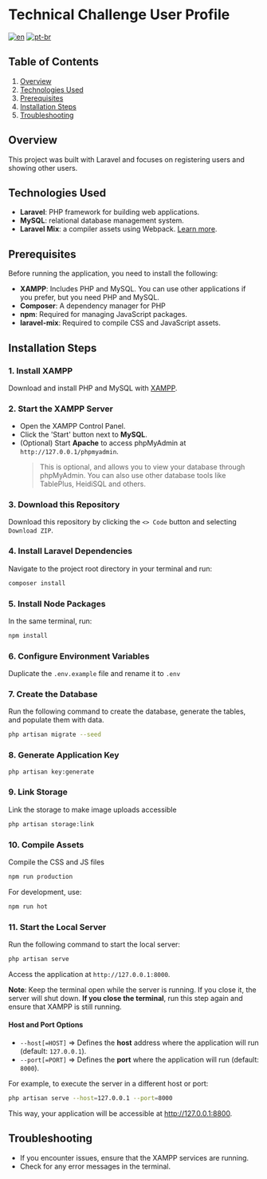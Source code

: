 # Technical Challenge User Profile

[![en](https://img.shields.io/badge/lang-en-red.svg)](/README.md)
[![pt-br](https://img.shields.io/badge/lang-pt--br-green.svg)](/README.pt-BR.md)

## Table of Contents

1. [Overview](#overview)
2. [Technologies Used](#technologies-used)
3. [Prerequisites](#prerequisites)
4. [Installation Steps](#installation-steps)
5. [Troubleshooting](#troubleshooting)

## Overview

This project was built with Laravel and focuses on registering users and showing other users.

## Technologies Used

- **Laravel**: PHP framework for building web applications.
- **MySQL**: relational database management system.
- **Laravel Mix**: a compiler assets using Webpack. [Learn more](https://laravel-mix.com/).

## Prerequisites

Before running the application, you need to install the following:

- **XAMPP**: Includes PHP and MySQL. You can use other applications if you prefer, but you need PHP and MySQL.
- **Composer**: A dependency manager for PHP
- **npm**: Required for managing JavaScript packages.
- **laravel-mix**: Required to compile CSS and JavaScript assets.

## Installation Steps

### 1. Install XAMPP

Download and install PHP and MySQL with [XAMPP](https://www.apachefriends.org/index.html).

### 2. Start the XAMPP Server

- Open the XAMPP Control Panel.
- Click the 'Start' button next to **MySQL**.
- (Optional) Start **Apache** to access phpMyAdmin at `http://127.0.0.1/phpmyadmin`.
  > This is optional, and allows you to view your database through phpMyAdmin. You can also use other database tools like TablePlus, HeidiSQL and others.

### 3. Download this Repository

Download this repository by clicking the `<> Code` button and selecting `Download ZIP`.

### 4. Install Laravel Dependencies

Navigate to the project root directory in your terminal and run:

```bash
composer install
```

### 5. Install Node Packages

In the same terminal, run:

```bash
npm install
```

### 6. Configure Environment Variables

Duplicate the `.env.example` file and rename it to `.env`

### 7. Create the Database

Run the following command to create the database, generate the tables, and populate them with data.

```bash
php artisan migrate --seed
```

### 8. Generate Application Key

```bash
php artisan key:generate
```

### 9. Link Storage

Link the storage to make image uploads accessible

```bash
php artisan storage:link
```

### 10. Compile Assets

Compile the CSS and JS files

```bash
npm run production
```

For development, use:

```bash
npm run hot
```

### 11. Start the Local Server

Run the following command to start the local server:

```bash
php artisan serve
```

Access the application at `http://127.0.0.1:8000`.

**Note**: Keep the terminal open while the server is running. If you close it, the server will shut down.
**If you close the terminal**, run this step again and ensure that XAMPP is still running.

#### Host and Port Options

- `--host[=HOST]` => Defines the **host** address where the application will run (default: `127.0.0.1`).
- `--port[=PORT]` => Defines the **port** where the application will run (default: `8000`).

For example, to execute the server in a different host or port:

```bash
php artisan serve --host=127.0.0.1 --port=8000
```

This way, your application will be accessible at http://127.0.0.1:8800.

## Troubleshooting

- If you encounter issues, ensure that the XAMPP services are running.
- Check for any error messages in the terminal.

